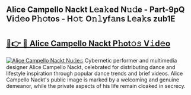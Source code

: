 ## Alice Campello Nackt L𝚎a𝚔ed N𝚞𝚍e - Part-9pQ Vi𝚍𝚎o P𝚑𝚘tos - H𝚘𝚝 O𝚗𝚕yf𝚊ns L𝚎a𝚔s zub1E

# <h2><a href="http://kfa2cgx.oniu.top/?m=Alice+Campello+Nackt">🔗👉 🔴 Alice Campello Nackt P𝚑ot𝚘𝚜 V𝚒d𝚎o</a></h2>

[![Alice Campello Nackt Nu𝚍e𝚜](https://i.imgur.com/0qMVB7G.gif)](http://kfa2cgx.oniu.top/?m=Alice+Campello+Nackt)
Cybernetic performer and multimedia designer Alice Campello Nackt, celebrated for distributing dance and lifestyle inspiration through popular dance trends and brief videos. Alice Campello Nackt's public image is marked by a welcoming and genuine demeanor, while the private aspects of his life remain cloaked in secrecy.  
